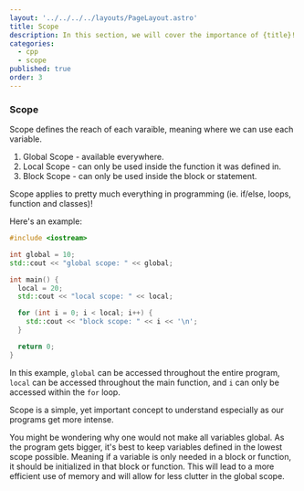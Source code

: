 ```yaml
---
layout: '../../../../layouts/PageLayout.astro'
title: Scope
description: In this section, we will cover the importance of {title}!
categories:
  - cpp
  - scope
published: true
order: 3
---
```

### Scope
Scope defines the reach of each varaible, meaning where we can use each variable.
1. Global Scope - available everywhere.
2. Local Scope - can only be used inside the function it was defined in.
3. Block Scope - can only be used inside the block or statement.

Scope applies to pretty much everything in programming (ie. if/else, loops, function and classes)!

Here's an example:

```cpp
#include <iostream>

int global = 10;
std::cout << "global scope: " << global;

int main() {
  local = 20;
  std::cout << "local scope: " << local;

  for (int i = 0; i < local; i++) {
    std::cout << "block scope: " << i << '\n';
  }

  return 0;
}
```

In this example, `global` can be accessed throughout the entire program, `local` can be accessed throughout the main function, and `i` can only be accessed within the `for` loop.

Scope is a simple, yet important concept to understand especially as our programs get more intense.

You might be wondering why one would not make all variables global. As the program gets bigger, it's best to keep variables defined in the lowest scope possible. Meaning if a variable is only needed in a block or function, it should be initialized in that block or function. This will lead to a more efficient use of memory and will allow for less clutter in the global scope.